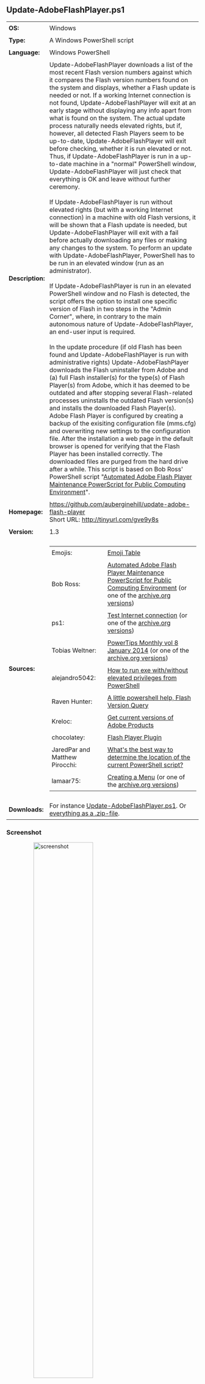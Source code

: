 <!-- Visual Studio Code: For a more comfortable reading experience, use the key combination Ctrl + Shift + V
     Visual Studio Code: To crop the tailing end space characters out, please use the key combination Ctrl + A Ctrl + K Ctrl + X (Formerly Ctrl + Shift + X)
     Visual Studio Code: To improve the formatting of HTML code, press Shift + Alt + F and the selected area will be reformatted in a html file.
     Visual Studio Code shortcuts: http://code.visualstudio.com/docs/customization/keybindings (or https://aka.ms/vscodekeybindings)
     Visual Studio Code shortcut PDF (Windows): https://code.visualstudio.com/shortcuts/keyboard-shortcuts-windows.pdf

  _    _           _       _                        _       _          ______ _           _     _____  _
 | |  | |         | |     | |              /\      | |     | |        |  ____| |         | |   |  __ \| |
 | |  | |_ __   __| | __ _| |_ ___ ______ /  \   __| | ___ | |__   ___| |__  | | __ _ ___| |__ | |__) | | __ _ _   _  ___ _ __
 | |  | | '_ \ / _` |/ _` | __/ _ \______/ /\ \ / _` |/ _ \| '_ \ / _ \  __| | |/ _` / __| '_ \|  ___/| |/ _` | | | |/ _ \ '__|
 | |__| | |_) | (_| | (_| | ||  __/     / ____ \ (_| | (_) | |_) |  __/ |    | | (_| \__ \ | | | |    | | (_| | |_| |  __/ |
  \____/| .__/ \__,_|\__,_|\__\___|    /_/    \_\__,_|\___/|_.__/ \___|_|    |_|\__,_|___/_| |_|_|    |_|\__,_|\__, |\___|_|
        | |                                                                                                     __/ |
        |_|                                                                                                    |___/               -->


## Update-AdobeFlashPlayer.ps1

<table>
   <tr>
      <td style="padding:6px"><strong>OS:</strong></td>
      <td style="padding:6px">Windows</td>
   </tr>
   <tr>
      <td style="padding:6px"><strong>Type:</strong></td>
      <td style="padding:6px">A Windows PowerShell script</td>
   </tr>
   <tr>
      <td style="padding:6px"><strong>Language:</strong></td>
      <td style="padding:6px">Windows PowerShell</td>
   </tr>
   <tr>
      <td style="padding:6px"><strong>Description:</strong></td>
      <td style="padding:6px">Update-AdobeFlashPlayer downloads a list of the most recent Flash version numbers against which it compares the Flash version numbers found on the system and displays, whether a Flash update is needed or not. If a working Internet connection is not found, Update-AdobeFlashPlayer will exit at an early stage without displaying any info apart from what is found on the system. The actual update process naturally needs elevated rights, but if, however, all detected Flash Players seem to be up-to-date, Update-AdobeFlashPlayer will exit before checking, whether it is run elevated or not. Thus, if Update-AdobeFlashPlayer is run in a up-to-date machine in a "normal" PowerShell window, Update-AdobeFlashPlayer will just check that everything is OK and leave without further ceremony.
      <br />
      <br />If Update-AdobeFlashPlayer is run without elevated rights (but with a working Internet connection) in a machine with old Flash versions, it will be shown that a Flash update is needed, but Update-AdobeFlashPlayer will exit with a fail before actually downloading any files or making any changes to the system. To perform an update with Update-AdobeFlashPlayer, PowerShell has to be run in an elevated window (run as an administrator).
      <br />
      <br />If Update-AdobeFlashPlayer is run in an elevated PowerShell window and no Flash is detected, the script offers the option to install one specific version of Flash in two steps in the "Admin Corner", where, in contrary to the main autonomous nature of Update-AdobeFlashPlayer, an end-user input is required.
      <br />
      <br />In the update procedure (if old Flash has been found and Update-AdobeFlashPlayer is run with administrative rights) Update-AdobeFlashPlayer downloads the Flash uninstaller from Adobe and (a) full Flash installer(s) for the type(s) of Flash Player(s) from Adobe, which it has deemed to be outdated and after stopping several Flash-related processes uninstalls the outdated Flash version(s) and installs the downloaded Flash Player(s). Adobe Flash Player is configured by creating a backup of the exisiting configuration file (mms.cfg) and overwriting new settings to the configuration file. After the installation a web page in the default browser is opened for verifying that the Flash Player has been installed correctly. The downloaded files are purged from the hard drive after a while. This script is based on Bob Ross' PowerShell script "<a href="http://powershell.com/cs/forums/t/6128.aspx">Automated Adobe Flash Player Maintenance PowerScript for Public Computing Environment</a>".</td>
   </tr>
   <tr>
      <td style="padding:6px"><strong>Homepage:</strong></td>
      <td style="padding:6px"><a href="https://github.com/auberginehill/update-adobe-flash-player">https://github.com/auberginehill/update-adobe-flash-player</a>
      <br />Short URL: <a href="http://tinyurl.com/gve9y8s">http://tinyurl.com/gve9y8s</a></td>
   </tr>
   <tr>
      <td style="padding:6px"><strong>Version:</strong></td>
      <td style="padding:6px">1.3</td>
   </tr>
   <tr>
        <td style="padding:6px"><strong>Sources:</strong></td>
        <td style="padding:6px">
            <table>
                <tr>
                    <td style="padding:6px">Emojis:</td>
                    <td style="padding:6px"><a href="https://github.com/auberginehill/emoji-table">Emoji Table</a></td>
                </tr>
                <tr>
                    <td style="padding:6px">Bob Ross:</td>
                    <td style="padding:6px"><a href="http://powershell.com/cs/forums/t/6128.aspx">Automated Adobe Flash Player Maintenance PowerScript for Public Computing Environment</a> (or one of the <a href="https://web.archive.org/web/20150818075129/http://powershell.com/cs/forums/t/6128.aspx">archive.org versions</a>)</td>
                </tr>
                <tr>
                    <td style="padding:6px">ps1:</td> 
                    <td style="padding:6px"><a href="http://powershell.com/cs/blogs/tips/archive/2011/05/04/test-internet-connection.aspx">Test Internet connection</a> (or one of the <a href="https://web.archive.org/web/20110612212629/http://powershell.com/cs/blogs/tips/archive/2011/05/04/test-internet-connection.aspx">archive.org versions</a>)</td>
                </tr>
                <tr>
                    <td style="padding:6px">Tobias Weltner:</td> 
                    <td style="padding:6px"><a href="http://powershell.com/cs/PowerTips_Monthly_Volume_8.pdf#IDERA-1702_PS-PowerShellMonthlyTipsVol8-jan2014">PowerTips Monthly vol 8 January 2014</a> (or one of the <a href="https://web.archive.org/web/20150110213108/http://powershell.com/cs/media/p/30542.aspx">archive.org versions</a>)</td>
                </tr>
                <tr>
                    <td style="padding:6px">alejandro5042:</td> 
                    <td style="padding:6px"><a href="http://stackoverflow.com/questions/29266622/how-to-run-exe-with-without-elevated-privileges-from-powershell?rq=1">How to run exe with/without elevated privileges from PowerShell</a></td>
                </tr>
                <tr>
                    <td style="padding:6px">Raven Hunter:</td> 
                    <td style="padding:6px"><a href="https://community.spiceworks.com/topic/487699-a-little-powershell-help-flash-version-query">A little powershell help, Flash Version Query</a></td>
                </tr>
                <tr>
                    <td style="padding:6px">Kreloc:</td> 
                    <td style="padding:6px"><a href="https://www.reddit.com/r/PowerShell/comments/3tgr2m/get_current_versions_of_adobe_products/">Get current versions of Adobe Products</a></td>
                </tr>
                <tr>
                    <td style="padding:6px">chocolatey:</td> 
                    <td style="padding:6px"><a href="https://chocolatey.org/packages/flashplayerplugin">Flash Player Plugin</a></td>
                </tr>
                <tr>
                    <td style="padding:6px">JaredPar and Matthew Pirocchi:</td> 
                    <td style="padding:6px"><a href="http://stackoverflow.com/questions/5466329/whats-the-best-way-to-determine-the-location-of-the-current-powershell-script?noredirect=1&lq=1">What's the best way to determine the location of the current PowerShell script?</a></td>
                </tr>
                <tr>
                    <td style="padding:6px">lamaar75:</td> 
                    <td style="padding:6px"><a href="http://powershell.com/cs/forums/t/9685.aspx">Creating a Menu</a> (or one of the <a href="https://web.archive.org/web/20150910111758/http://powershell.com/cs/forums/t/9685.aspx">archive.org versions</a>)</td>
                </tr>
            </table>
        </td>
   </tr>
   <tr>
      <td style="padding:6px"><strong>Downloads:</strong></td>
      <td style="padding:6px">For instance <a href="https://raw.githubusercontent.com/auberginehill/update-adobe-flash-player/master/Update-AdobeFlashPlayer.ps1">Update-AdobeFlashPlayer.ps1</a>. Or <a href="https://github.com/auberginehill/update-adobe-flash-player/archive/master.zip">everything as a .zip-file</a>.</td>
   </tr>
</table>




### Screenshot

<ol><ol><ol>
<img class="screenshot" title="screenshot" alt="screenshot" height="60%" width="60%" src="https://raw.githubusercontent.com/auberginehill/update-adobe-flash-player/master/Update-AdobeFlashPlayer.png">
</ol></ol></ol>



### Outputs

<table>
    <tr>
        <th>:arrow_right:</th>
        <td style="padding:6px">
            <ul>
                <li>Displays Flash related information in console. Tries to update outdated Adobe Flash Player(s) to its/their latest version(s), if old Flash Player(s) is/are found and if Update-AdobeFlashPlayer is run in an elevated Powershell window. In addition to that, if such an update procedure is initiated... </li>
            </ul>
        </td>
    </tr>
    <tr>
        <th></th>
        <td style="padding:6px">
            <ul>
                <p>
                    <li>the Flash Player configuration file (mms.cfg) is overwritten with new parameters and the following backups are made:</li>
                </p>
                <ol>
                    <p><strong>Configuration file:</strong></p>
                    <p>
                        <table>
                            <tr>
                                <td style="padding:6px"><strong>System</strong></td>
                                <td style="padding:6px"><strong>File</strong></td>
                            </tr>
                            <tr>
                                <td style="padding:6px">32-bit Windows</a></td>
                                <td style="padding:6px"><code>%WINDIR%\System32\Macromed\Flash\mms.cfg</code></td>
                            </tr>
                            <tr>
                                <td style="padding:6px">64-bit Windows</a></td>
                                <td style="padding:6px"><code>%WINDIR%\SysWow64\Macromed\Flash\mms.cfg</code></td>
                            </tr>
                        </table>
                    </p>
                    <p><strong>"Original" file</strong>, which is created when the script tries to update something for the first time:</p>
                    <p>
                        <table>
                            <tr>
                                <td style="padding:6px"><strong>System</strong></td>
                                <td style="padding:6px"><strong>File</strong></td>
                            </tr>
                            <tr>
                                <td style="padding:6px">32-bit Windows</a></td>
                                <td style="padding:6px"><code>%WINDIR%\System32\Macromed\Flash\mms_original.cfg</code></td>
                            </tr>
                            <tr>
                                <td style="padding:6px">64-bit Windows</a></td>
                                <td style="padding:6px"><code>%WINDIR%\SysWow64\Macromed\Flash\mms_original.cfg</code></td>
                            </tr>
                        </table>
                    </p>
                    <p><strong>"Backup" file</strong>, which is created when the script tries to update something for the second time and which gets overwritten in each successive update cycle:</p>
                    <p>
                        <table>
                            <tr>
                                <td style="padding:6px"><strong>System</strong></td>
                                <td style="padding:6px"><strong>File</strong></td>
                            </tr>
                            <tr>
                                <td style="padding:6px">32-bit Windows</a></td>
                                <td style="padding:6px"><code>%WINDIR%\System32\Macromed\Flash\mms_backup.cfg</code></td>
                            </tr>
                            <tr>
                                <td style="padding:6px">64-bit Windows</a></td>
                                <td style="padding:6px"><code>%WINDIR%\SysWow64\Macromed\Flash\mms_backup.cfg</code></td>
                            </tr>
                        </table>
                    </p>
                    <p>The <code>%WINDIR%</code> location represents the Windows system directory, such as <code>C:\Windows</code> and may be displayed in PowerShell with the <code>$env:windir</code> variable.</p>
                </ol>
                <p>
                    <li>To see the actual values that are being written, please see the Step 6 in the <a href="https://raw.githubusercontent.com/auberginehill/update-adobe-flash-player/master/Update-AdobeFlashPlayer.ps1">script</a> itself, where the original settings are overwritten with the following values:</li>
                </p>
                <ol>
                    <p>
                        <table>
                            <tr>
                                <td style="padding:6px"><strong>Value</strong></td>
                                <td style="padding:6px"><strong>Description</strong></td>
                            </tr>
                            <tr>
                                <td style="padding:6px"><code># [AssetCacheSize = 0</code></td>
                                <td style="padding:6px">Disables storing the common Flash components]</td>
                            </tr>
                            <tr>
                                <td style="padding:6px"><code>AutoUpdateDisable = 1</code></td>
                                <td style="padding:6px">Disables the Automatic Flash Update</td>
                            </tr>
                            <tr>
                                <td style="padding:6px"><code>LegacyDomainMatching = 0</code></td>
                                <td style="padding:6px">Denies Flash Player 6 and earlier superdomain rules</td>
                            </tr>
                            <tr>
                                <td style="padding:6px"><code>LocalFileLegacyAction = 0</code></td>
                                <td style="padding:6px">Denies Flash Player 7 and earlier local-trusted sandbox</td>
                            </tr>
                            <tr>
                                <td style="padding:6px"><code># [LocalStorageLimit = 1</code></td>
                                <td style="padding:6px">Disables persistent shared objects]</td>
                            </tr>
                            <tr>
                                <td style="padding:6px"><code>SilentAutoUpdateEnable = 0</code></td>
                                <td style="padding:6px">Disables background updates</td>
                            </tr>
                            <tr>
                                <td style="padding:6px"><code># [ThirdPartyStorage = 0</code></td>
                                <td style="padding:6px">Denies third-party locally persistent shared objects]</td>
                            </tr>
                        </table>
                        <p>Most of the settings above may render some web pages broken.</p>
                        <p>Lines marked with # are written only if the symbol # is removed from the beginning of the appropriate line inside the source code section (please see the Step 6 in the <a href="https://raw.githubusercontent.com/auberginehill/update-adobe-flash-player/master/Update-AdobeFlashPlayer.ps1">script</a> itself, about at line ~1111).</p>
                    </p>
                    <p>For a comprehensive list of available settings and a more detailed description of the values above, please see the <a href="http://www.adobe.com/devnet/flashplayer/articles/flash_player_admin_guide.html">Adobe Flash Player Administration Guide</a>.</p>
                </ol>
                <p>
                    <li>To open these file locations in a Resource Manager Window, for instance a command
                        <br />
                        <br /><code>Invoke-Item $env:windir\System32\Macromed\Flash\</code>
                        <br />
                        <br />or
                        <br />
                        <br /><code>Invoke-Item $env:windir\SysWOW64\Macromed\Flash\</code>
                        <br />
                        <br />may be used at the PowerShell prompt window <code>[PS>]</code>.
                    </li>
                </p>
            </ul>
        </td>
    </tr>
</table>




### Notes

<table>
    <tr>
        <th>:warning:</th>
        <td style="padding:6px">
            <ul>
                <li>Requires a working Internet connection for downloading a list of the most recent Flash version numbers.</li>
            </ul>
        </td>
    </tr>
    <tr>
        <th></th>
        <td style="padding:6px">
            <ul>
                <p>
                    <li>Also requires a working Internet connection for downloading a Flash uninstaller and a complete Flash installer(s) from Adobe (but this procedure is not initiated, if the system is deemed up-to-date).</li>
                </p>


                <p>
                    <li>For performing any actual updates with Update-AdobeFlashPlayer, it's mandatory to run this script in an elevated PowerShell window (where PowerShell has been started with the "run as an administrator" option). The elevated rights are needed for uninstalling Flash, installing Flash and for writing the mms.cfg file.</li>
                </p>
                <p>
                    <li>Please also notice that during the actual update phase Update-AdobeFlashPlayer closes a bunch of processes without any further notice in Step 3 and in Step 6 Update-AdobeFlashPlayer alters the Flash configuration file (mms.cfg) so, that for instance, the automatic Flash updates are turned off.</li>
                </p>
                <p>
                    <li>The Flash Player ActiveX control on Windows 8.1 and above is a component of Internet Explorer and Edge and is updated via Windows Update. By using the Flash Player ActiveX installer, Flash Player ActiveX control cannot be installed on Windows 8.1 and above systems. Also, the Flash Player uninstaller doesn't uninstall the ActiveX control on Windows 8.1 and above systems.</li>
                </p>
                <p>
                    <li>Please note that when run in an elevated PowerShell window and old Flash Player(s) is/are detected, Update-AdobeFlashPlayer will automatically try to download files from the Internet without prompting the end-user beforehand or without asking any confirmations (in Step 1 and Step 2).</li>
                </p>
                <p>
                    <li>Please note that the downloaded files are temporarily placed in a directory, which is specified with the <code>$path</code> variable (at line 41).</li>
                </p>
                <p>
                    <li>The <code>$env:temp</code> variable points to the current temp folder. The default value of the <code>$env:temp</code> variable is <code>C:\Users\&lt;username&gt;\AppData\Local\Temp</code> (i.e. each user account has their own separate temp folder at path <code>%USERPROFILE%\AppData\Local\Temp</code>). To see the current temp path, for instance a command
                    <br />
                    <br /><code>[System.IO.Path]::GetTempPath()</code>
                    <br />
                    <br />may be used at the PowerShell prompt window <code>[PS>]</code>. To change the temp folder for instance to <code>C:\Temp</code>, please, for example, follow the instructions at <a href="http://www.eightforums.com/tutorials/23500-temporary-files-folder-change-location-windows.html">Temporary Files Folder - Change Location in Windows</a>, which in essence are something along the lines:
                        <ol>
                           <li>Right click on Computer and click on Properties (or select Start → Control Panel → System). In the resulting window with the basic information about the computer...</li>
                           <li>Click on Advanced system settings on the left panel and select Advanced tab on the resulting pop-up window.</li>
                           <li>Click on the button near the bottom labeled Environment Variables.</li>
                           <li>In the topmost section labeled User variables both TMP and TEMP may be seen. Each different login account is assigned its own temporary locations. These values can be changed by double clicking a value or by highlighting a value and selecting Edit. The specified path will be used by Windows and many other programs for temporary files. It's advisable to set the same value (a directory path) for both TMP and TEMP.</li>
                           <li>Any running programs need to be restarted for the new values to take effect. In fact, probably also Windows itself needs to be restarted for it to begin using the new values for its own temporary files.</li>
                        </ol>
                    </li>
                </p>
            </ul>
        </td>
    </tr>
</table>




### Examples

<table>
    <tr>
        <th>:book:</th>
        <td style="padding:6px">To open this code in Windows PowerShell, for instance:</td>
   </tr>
   <tr>
        <th></th>
        <td style="padding:6px">
            <ol>
                <p>
                    <li><code>./Update-AdobeFlashPlayer</code><br />
                    Run the script. Please notice to insert <code>./</code> or <code>.\</code> before the script name.</li>
                </p>
                <p>
                    <li><code>help ./Update-AdobeFlashPlayer -Full</code><br />
                    Display the help file.</li>
                </p>
                <p>
                    <li><p><code>Set-ExecutionPolicy remotesigned</code><br />
                    This command is altering the Windows PowerShell rights to enable script execution. Windows PowerShell has to be run with elevated rights (run as an administrator) to actually be able to change the script execution properties. The default value is "<code>Set-ExecutionPolicy restricted</code>".</p>
                        <p>Parameters:
                                <ol>
                                    <table>
                                        <tr>
                                            <td style="padding:6px"><code>Restricted</code></td>
                                            <td style="padding:6px">Does not load configuration files or run scripts. Restricted is the default execution policy.</td>
                                        </tr>
                                        <tr>
                                            <td style="padding:6px"><code>AllSigned</code></td>
                                            <td style="padding:6px">Requires that all scripts and configuration files be signed by a trusted publisher, including scripts that you write on the local computer.</td>
                                        </tr>
                                        <tr>
                                            <td style="padding:6px"><code>RemoteSigned</code></td>
                                            <td style="padding:6px">Requires that all scripts and configuration files downloaded from the Internet be signed by a trusted publisher.</td>
                                        </tr>
                                        <tr>
                                            <td style="padding:6px"><code>Unrestricted</code></td>
                                            <td style="padding:6px">Loads all configuration files and runs all scripts. If you run an unsigned script that was downloaded from the Internet, you are prompted for permission before it runs.</td>
                                        </tr>
                                        <tr>
                                            <td style="padding:6px"><code>Bypass</code></td>
                                            <td style="padding:6px">Nothing is blocked and there are no warnings or prompts.</td>
                                        </tr>
                                        <tr>
                                            <td style="padding:6px"><code>Undefined</code></td>
                                            <td style="padding:6px">Removes the currently assigned execution policy from the current scope. This parameter will not remove an execution policy that is set in a Group Policy scope.</td>
                                        </tr>
                                    </table>
                                </ol>
                        </p>
                    <p>For more information, please type "<code>help Set-ExecutionPolicy -Full</code>" or visit <a href="https://technet.microsoft.com/en-us/library/hh849812.aspx">Set-ExecutionPolicy</a>.</p>
                    </li>
                </p>
                <p>
                    <li><code>New-Item -ItemType File -Path C:\Temp\Update-AdobeFlashPlayer.ps1</code><br />
                    Creates an empty ps1-file to the <code>C:\Temp</code> directory. The <code>New-Item</code> cmdlet has an inherent <code>-NoClobber</code> mode built into it, so that the procedure will halt, if overwriting (replacing the contents) of an existing file is about to happen. Overwriting a file with the <code>New-Item</code> cmdlet requires using the <code>Force</code>.<br />
                    For more information, please type "<code>help New-Item -Full</code>".</li>
                </p>
            </ol>
        </td>
    </tr>
</table>




### Contributing

<p>Find a bug? Have a feature request? Here is how you can contribute to this project:</p>

 <table>
   <tr>
      <th><img class="emoji" title="contributing" alt="contributing" height="28" width="28" align="absmiddle" src="https://assets-cdn.github.com/images/icons/emoji/unicode/1f33f.png"></th>
      <td style="padding:6px"><strong>Bugs:</strong></td>
      <td style="padding:6px"><a href="https://github.com/auberginehill/update-adobe-flash-player/issues">Submit bugs</a> and help us verify fixes.</td>
   </tr>
   <tr>
      <th rowspan="2"></th>
      <td style="padding:6px"><strong>Feature Requests:</strong></td>
      <td style="padding:6px">Feature request can be submitted by <a href="https://github.com/auberginehill/update-adobe-flash-player/issues">creating an Issue</a>.</td>
   </tr>
   <tr>
      <td style="padding:6px"><strong>Edit Source Files:</strong></td>
      <td style="padding:6px"><a href="https://github.com/auberginehill/update-adobe-flash-player/pulls">Submit pull requests</a> for bug fixes and features and discuss existing proposals.</td>
   </tr>
 </table>




### www

<table>
    <tr>
        <th>:globe_with_meridians:</th>
        <td style="padding:6px"><a href="https://github.com/auberginehill/update-adobe-flash-player">Script Homepage</a></td>
    </tr>
    <tr>
        <th rowspan="13"></th>
        <td style="padding:6px">Bob Ross: <a href="http://powershell.com/cs/forums/t/6128.aspx">Automated Adobe Flash Player Maintenance PowerScript for Public Computing Environment</a> (or one of the <a href="https://web.archive.org/web/20150818075129/http://powershell.com/cs/forums/t/6128.aspx">archive.org versions</a>)</td>
    </tr>
    <tr>
        <td style="padding:6px">ps1: <a href="http://powershell.com/cs/blogs/tips/archive/2011/05/04/test-internet-connection.aspx">Test Internet connection</a> (or one of the <a href="https://web.archive.org/web/20110612212629/http://powershell.com/cs/blogs/tips/archive/2011/05/04/test-internet-connection.aspx">archive.org versions</a>)</td>
    </tr>
    <tr>
        <td style="padding:6px">Tobias Weltner: <a href="http://powershell.com/cs/PowerTips_Monthly_Volume_8.pdf#IDERA-1702_PS-PowerShellMonthlyTipsVol8-jan2014">PowerTips Monthly vol 8 January 2014</a> (or one of the <a href="https://web.archive.org/web/20150110213108/http://powershell.com/cs/media/p/30542.aspx">archive.org versions</a>)</td>
    </tr>
    <tr>
        <td style="padding:6px">alejandro5042: <a href="http://stackoverflow.com/questions/29266622/how-to-run-exe-with-without-elevated-privileges-from-powershell?rq=1">How to run exe with/without elevated privileges from PowerShell</a></td>
    </tr>
    <tr>
        <td style="padding:6px">Raven Hunter: <a href="https://community.spiceworks.com/topic/487699-a-little-powershell-help-flash-version-query">A little powershell help, Flash Version Query</a></td>
    </tr>
    <tr>
        <td style="padding:6px">Kreloc: <a href="https://www.reddit.com/r/PowerShell/comments/3tgr2m/get_current_versions_of_adobe_products/">Get current versions of Adobe Products</a></td>
    </tr>
    <tr>
        <td style="padding:6px">chocolatey: <a href="https://chocolatey.org/packages/flashplayerplugin">Flash Player Plugin</a></td>
    </tr>
    <tr>
        <td style="padding:6px">JaredPar and Matthew Pirocchi: <a href="http://stackoverflow.com/questions/5466329/whats-the-best-way-to-determine-the-location-of-the-current-powershell-script?noredirect=1&lq=1">What's the best way to determine the location of the current PowerShell script?</a></td>
    </tr>
    <tr>
        <td style="padding:6px">lamaar75: <a href="http://powershell.com/cs/forums/t/9685.aspx">Creating a Menu</a> (or one of the <a href="https://web.archive.org/web/20150910111758/http://powershell.com/cs/forums/t/9685.aspx">archive.org versions</a>)</td>
    </tr>
    <tr>
        <td style="padding:6px"><a href="https://www.credera.com/blog/technology-insights/perfect-progress-bars-for-powershell/">Perfect Progress Bars for PowerShell</a></td>
    </tr>    
    <tr>
        <td style="padding:6px"><a href="https://technet.microsoft.com/en-us/library/ff730939.aspx">Adding a Simple Menu to a Windows PowerShell Script</a></td>
    </tr>
    <tr>
        <td style="padding:6px"><a href="https://msdn.microsoft.com/en-us/library/aa393941(v=vs.85).aspx">Uninstall method of the Win32_Product class</a></td>
    </tr> 
    <tr>
        <td style="padding:6px">ASCII Art: <a href="http://www.figlet.org/">http://www.figlet.org/</a> and <a href="http://www.network-science.de/ascii/">ASCII Art Text Generator</a></td>
    </tr>
</table>




### Related scripts

 <table>
    <tr>
        <th><img class="emoji" title="www" alt="www" height="28" width="28" align="absmiddle" src="https://assets-cdn.github.com/images/icons/emoji/unicode/0023-20e3.png"></th>
        <td style="padding:6px"><a href="https://github.com/auberginehill/firefox-customization-files">Firefox Customization Files</a></td>
    </tr>
    <tr>
        <th rowspan="14"></th>
        <td style="padding:6px"><a href="https://github.com/auberginehill/get-ascii-table">Get-AsciiTable</a></td>
    </tr>
    <tr>
        <td style="padding:6px"><a href="https://github.com/auberginehill/get-battery-info">Get-BatteryInfo</a></td>
    </tr>    
    <tr>
        <td style="padding:6px"><a href="https://github.com/auberginehill/get-computer-info">Get-ComputerInfo</a></td>
    </tr>    
    <tr>
        <td style="padding:6px"><a href="https://github.com/auberginehill/get-directory-size">Get-DirectorySize</a></td>
    </tr>
    <tr>
        <td style="padding:6px"><a href="https://github.com/auberginehill/get-installed-programs">Get-InstalledPrograms</a></td>
    </tr>
    <tr>
        <td style="padding:6px"><a href="https://github.com/auberginehill/get-installed-windows-updates">Get-InstalledWindowsUpdates</a></td>
    </tr>
    <tr>
        <td style="padding:6px"><a href="https://github.com/auberginehill/get-ram-info">Get-RAMInfo</a></td>
    </tr>
    <tr>
        <td style="padding:6px"><a href="https://gist.github.com/auberginehill/eb07d0c781c09ea868123bf519374ee8">Get-TimeDifference</a></td>
    </tr>
    <tr>
        <td style="padding:6px"><a href="https://github.com/auberginehill/get-time-zone-table">Get-TimeZoneTable</a></td>
    </tr>
    <tr>
        <td style="padding:6px"><a href="https://github.com/auberginehill/get-unused-drive-letters">Get-UnusedDriveLetters</a></td>
    </tr>
    <tr>
        <td style="padding:6px"><a href="https://github.com/auberginehill/emoji-table">Emoji Table</a></td>
    </tr>    
    <tr>
        <td style="padding:6px"><a href="https://github.com/auberginehill/java-update">Java-Update</a></td>
    </tr>
    <tr>
        <td style="padding:6px"><a href="https://github.com/auberginehill/rock-paper-scissors">Rock-Paper-Scissors</a></td>
    </tr>
    <tr>
        <td style="padding:6px"><a href="https://github.com/auberginehill/toss-a-coin">Toss-a-Coin</a></td>
    </tr>  
</table>

